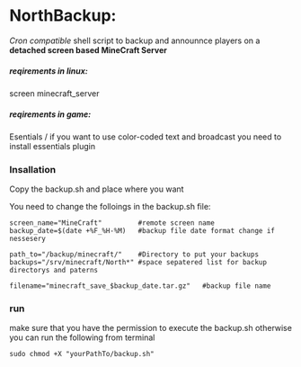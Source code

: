 # NorthBackup:
*Cron compatible* shell script to backup and announnce players
on a **detached screen based MineCraft Server**

##### reqirements in linux:
screen
minecraft_server


##### reqirements in game:
Esentials	/ if you want to use color-coded text and broadcast you need to install essentials plugin


### Insallation
Copy the backup.sh and place where you want

You need to change the folloings in the backup.sh file:
```
screen_name="MineCraft"			#remote screen name
backup_date=$(date +%F_%H-%M)	#backup file date format change if nessesery

path_to="/backup/minecraft/"	#Directory to put your backups
backups="/srv/minecraft/North*" #space sepatered list for backup directorys and paterns

filename="minecraft_save_$backup_date.tar.gz"	#backup file name
```

### run
make sure that you have the permission to execute the backup.sh
otherwise you can run the following from terminal 
```
sudo chmod +X "yourPathTo/backup.sh"
```
